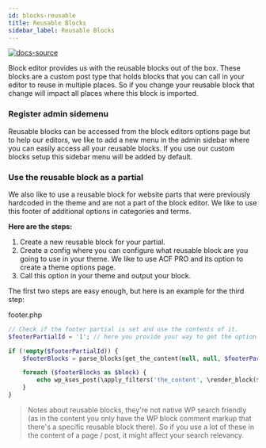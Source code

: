 ```yaml
---
id: blocks-reusable
title: Reusable Blocks
sidebar_label: Reusable Blocks
---
```


[![docs-source](https://img.shields.io/badge/source-eigthshift--frontend--libs-yellow?style=for-the-badge&logo=javascript&labelColor=2a2a2a)](https://github.com/infinum/eightshift-frontend-libs/tree/4.0.0/blocks/init/src/blocks/)

Block editor provides us with the reusable blocks out of the box. These blocks are a custom post type that holds blocks that you can call in your editor to reuse in multiple places. So if you change your reusable block that change will impact all places where this block is imported.

### Register admin sidemenu

Reusable blocks can be accessed from the block editors options page but to help our editors, we like to add a new menu in the admin sidebar where you can easily access all your reusable blocks. If you use our custom blocks setup this sidebar menu will be added by default.

### Use the reusable block as a partial

We also like to use a reusable block for website parts that were previously hardcoded in the theme and are not a part of the block editor. We like to use this footer of additional options in categories and terms.

**Here are the steps:**
1. Create a new reusable block for your partial.
2. Create a config where you can configure what reusable block are you going to use in your theme. We like to use ACF PRO and its option to create a theme options page.
3. Call this option in your theme and output your block.

The first two steps are easy enough, but here is an example for the third step:

footer.php
```php
// Check if the footer partial is set and use the contents of it.
$footerPartialId = '1'; // here you provide your way to get the option set in the second step.

if (!empty($footerPartialId)) {
	$footerBlocks = parse_blocks(get_the_content(null, null, $footerPartialId));

	foreach ($footerBlocks as $block) {
		echo wp_kses_post(\apply_filters('the_content', \render_block($block)));
	}
}
```

> Notes about reusable blocks, they're not native WP search friendly (as in the content you only have the WP block comment markup that there's a specific reusable block there). So if you use a lot of these in the content of a page / post, it might affect your search relevancy.
